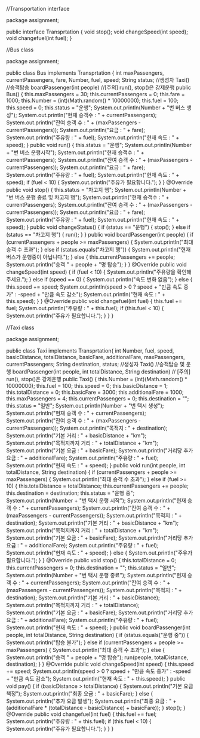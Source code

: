 //Transportation interface

package assignment;

public interface Transprtation {
    void stop();
    void changeSpeed(int speed);
    void changefuel(int fuel);
}

//Bus class

package assignment;

public class Bus implements Transprtation {
    int maxPassengers, currentPassengers, fare, Number, fuel, speed;
    String status;
    //생성자 Taxi()
    //승객탑승 boardPassenger(int people)
    //[주의] run(), stop()은 강제운행
    public Bus() {
        this.maxPassengers = 30;
        this.currentPassengers = 0;
        this.fare = 1000;
        this.Number = (int)(Math.random() * 10000000);
        this.fuel = 100;
        this.speed = 0;
        this.status = "운행";
        System.out.println(Number + "번 버스 생성");
        System.out.println("현재 승객수 : " + currentPassengers);
        System.out.println("잔여 승객 수 : " + (maxPassengers - currentPassengers));
        System.out.println("요금 : " + fare);
        System.out.println("주유량 : " + fuel);
        System.out.println("현재 속도 : " + speed);
    }
    public void run() {
        this.status = "운행";
        System.out.println(Number + "번 버스 운행시작");
        System.out.println("현재 승객수 : " + currentPassengers);
        System.out.println("잔여 승객 수 : " + (maxPassengers - currentPassengers));
        System.out.println("요금 : " + fare);
        System.out.println("주유량 : " + fuel);
        System.out.println("현재 속도 : " + speed);
        if (fuel < 10) {
            System.out.println("주유가 필요합니다.");
        }
    }
    @Override
    public void stop() {
        this.status = "차고지 행";
        System.out.println(Number + "번 버스 운행 종료 및 차고지 행");
        System.out.println("현재 승객수 : " + currentPassengers);
        System.out.println("잔여 승객 수 : " + (maxPassengers - currentPassengers));
        System.out.println("요금 : " + fare);
        System.out.println("주유량 : " + fuel);
        System.out.println("현재 속도 : " + speed);
    }
    public void changeStatus() {
        if (status == "운행") {
            stop();
        } else if (status == "차고지 행") {
            run();
        }
    }
    public void boardPassenger(int people) {
        if (currentPassengers + people >= maxPassengers) {
            System.out.println("최대 승객 수 초과");
        } else if (status.equals("차고지 행")) {
            System.out.println("현재 버스가 운행중이 아닙니다.");
        } else {
            this.currentPassengers += people;
            System.out.println("승객 " + people + "명 탑승");
        }
    }
    @Override
    public void changeSpeed(int speed) {
        if (fuel < 10) {
            System.out.println("주유량을 확인해 주세요.");
        } else if (speed == 0) {
            System.out.println("속도 변화 없음");
        } else {
            this.speed += speed;
            System.out.println(speed > 0 ? speed + "만큼 속도 증가" : -speed + "만큼 속도 감소");
            System.out.println("현재 속도 : " + this.speed);
        }
    }
    @Override
    public void changefuel(int fuel) {
        this.fuel += fuel;
        System.out.println("주유량 : " + this.fuel);
        if (this.fuel < 10) {
            System.out.println("주유가 필요합니다.");
        }
    }
}

//Taxi class

package assignment;

public class Taxi implements Transprtation{
    int Number, fuel, speed, basicDistance, totalDistance, basicFare, additionalFare, maxPassengers, currentPassengers;
    String destination, status;
    //생성자 Taxi()
    //승객탑승 및 운행 boardPassenger(int people, int totalDistance, String destination)
    // [주의] run(), stop()은 강제운행
    public Taxi() {
        this.Number = (int)(Math.random() * 10000000);
        this.fuel = 100;
        this.speed = 0;
        this.basicDistance = 1;
        this.totalDistance = 0;
        this.basicFare = 3000;
        this.additionalFare = 1000;
        this.maxPassengers = 4;
        this.currentPassengers = 0;
        this.destination = "";
        this.status = "일반";
        System.out.println(Number + "번 택시 생성");
        System.out.println("현재 승객 수 : " + currentPassengers);
        System.out.println("잔여 승객 수 : " + (maxPassengers - currentPassengers));
        System.out.println("목적지 : " + destination);
        System.out.println("기본 거리 : " + basicDistance + "km");
        System.out.println("목적지까지 거리 : " + totalDistance + "km");
        System.out.println("기본 요금 : " + basicFare);
        System.out.println("거리당 추가 요금 : " + additionalFare);
        System.out.println("주유량 : " + fuel);
        System.out.println("현재 속도 : " + speed);
    }
    public void run(int people, int totalDistance, String destination) {
        if (currentPassengers + people >= maxPassengers) {
            System.out.println("최대 승객 수 초과");
        } else if (fuel >= 10) {
            this.totalDistance = totalDistance;
            this.currentPassengers += people;
            this.destination = destination;
            this.status = "운행 중";
            System.out.println(Number + "번 택시 운행 시작");
            System.out.println("현재 승객 수 : " + currentPassengers);
            System.out.println("잔여 승객 수 : " + (maxPassengers - currentPassengers));
            System.out.println("목적지 : " + destination);
            System.out.println("기본 거리 : " + basicDistance + "km");
            System.out.println("목적지까지 거리 : " + totalDistance + "km");
            System.out.println("기본 요금 : " + basicFare);
            System.out.println("거리당 추가 요금 : " + additionalFare);
            System.out.println("주유량 : " + fuel);
            System.out.println("현재 속도 : " + speed);
        } else {
            System.out.println("주유가 필요합니다.");
        }
    }
    @Override
    public void stop() {
        this.totalDistance = 0;
        this.currentPassengers = 0;
        this.destination = "";
        this.status = "일반";
        System.out.println(Number + "번 택시 운행 종료");
        System.out.println("현재 승객 수 : " + currentPassengers);
        System.out.println("잔여 승객 수 : " + (maxPassengers - currentPassengers));
        System.out.println("목적지 : " + destination);
        System.out.println("기본 거리 : " + basicDistance);
        System.out.println("목적지까지 거리 : " + totalDistance);
        System.out.println("기본 요금 : " + basicFare);
        System.out.println("거리당 추가 요금 : " + additionalFare);
        System.out.println("주유량 : " + fuel);
        System.out.println("현재 속도 : " + speed);
    }
    public void boardPassenger(int people, int totalDistance, String destination) {
        if (status.equals("운행 중")) {
            System.out.println("탑승 불가");
        } else if (currentPassengers + people >= maxPassengers) {
            System.out.println("최대 승객 수 초과");
        } else {
            System.out.println("승객 " + people + "명 탑승");
            run(people, totalDistance, destination);
        }
    }
    @Override
    public void changeSpeed(int speed) {
        this.speed += speed;
        System.out.println(speed > 0 ? speed + "만큼 속도 증가" : -speed + "만큼 속도 감소");
        System.out.println("현재 속도 : " + this.speed);
    }
    public void pay() {
        if (basicDistance > totalDistance) {
            System.out.println("기본 요금 책정");
            System.out.println("최종 요금 : " + basicFare);
        }
        else {
            System.out.println("추가 요금 발생");
            System.out.println("최종 요금 : " + (additionalFare * (totalDistance - basicDistance) + basicFare));
        }
        stop();
    }
    @Override
    public void changefuel(int fuel) {
        this.fuel += fuel;
        System.out.println("주유량 : " + this.fuel);
        if (this.fuel < 10) {
            System.out.println("주유가 필요합니다.");
        }
    }
}
